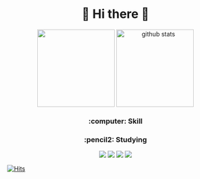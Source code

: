 <H1 align="center">🌈 Hi there 👋</H1>

<div align="center">
  <a href="https://github.com/Woojin-Shin6464"><img align="center" style="height:180px" src="https://github-readme-stats.vercel.app/api/top-langs/?username=Woojin-Shin6464&exclude_repo=github-readme-stats,Woojin-Shin6464.github.io" /></a> 
  <a href="https://github.com/Woojin-Shin6464"><img align="center" style="height:180px" src="https://github-readme-stats.vercel.app/api?username=Woojin-Shin6464&show_icons=true&theme=merko" alt="github stats" /></a>
</div>

<h3 align="center">:computer: Skill</h3>
<div align="center">
</div>

<h3 align="center">:pencil2: Studying</h3>
<div align="center">
  <img src="https://img.shields.io/badge/html5-E34F26?style=for-the-badge&logo=html5&logoColor=white">
  <img src="https://img.shields.io/badge/css-1572B6?style=for-the-badge&logo=css3&logoColor=white">
  <img src="https://img.shields.io/badge/javascript-F7DF1E?style=for-the-badge&logo=javascript&logoColor=black">
  <img src="https://img.shields.io/badge/react-61DAFB?style=for-the-badge&logo=react&logoColor=black">
</div>

[![Hits](https://hits.seeyoufarm.com/api/count/incr/badge.svg?url=https%3A%2F%2Fgithub.com%2FWoojin-Shin6464&count_bg=%2352C7E5&title_bg=%23555555&icon=&icon_color=%23E7E7E7&title=hits&edge_flat=false)](https://hits.seeyoufarm.com)

